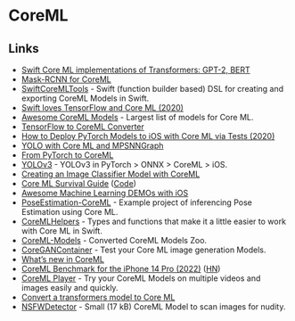 # CoreML

## Links

- [Swift Core ML implementations of Transformers: GPT-2, BERT](https://github.com/huggingface/swift-coreml-transformers)
- [Mask-RCNN for CoreML](https://github.com/edouardlp/Mask-RCNN-CoreML)
- [SwiftCoreMLTools](https://github.com/JacopoMangiavacchi/SwiftCoreMLTools) - Swift (function builder based) DSL for creating and exporting CoreML Models in Swift.
- [Swift loves TensorFlow and Core ML (2020)](https://heartbeat.fritz.ai/swift-loves-tensorflow-and-core-ml-8adb52838931)
- [Awesome CoreML Models](https://github.com/likedan/Awesome-CoreML-Models) - Largest list of models for Core ML.
- [TensorFlow to CoreML Converter](https://github.com/tf-coreml/tf-coreml)
- [How to Deploy PyTorch Models to iOS with Core ML via Tests (2020)](http://www.ml-illustrated.com/2020/05/25/run-pytorch-models-on-ios-with-coreml.html)
- [YOLO with Core ML and MPSNNGraph](https://github.com/hollance/YOLO-CoreML-MPSNNGraph)
- [From PyTorch to CoreML](https://github.com/vincentfpgarcia/from-pytorch-to-coreml)
- [YOLOv3](https://github.com/ultralytics/yolov3) - YOLOv3 in PyTorch > ONNX > CoreML > iOS.
- [Creating an Image Classifier Model with CoreML](https://developer.apple.com/documentation/createml/creating_an_image_classifier_model)
- [Core ML Survival Guide](https://leanpub.com/coreml-survival-guide) ([Code](https://github.com/hollance/coreml-survival-guide))
- [Awesome Machine Learning DEMOs with iOS](https://github.com/tucan9389/awesome-ml-demos-with-ios)
- [PoseEstimation-CoreML](https://github.com/tucan9389/PoseEstimation-CoreML) - Example project of inferencing Pose Estimation using Core ML.
- [CoreMLHelpers](https://github.com/hollance/CoreMLHelpers) - Types and functions that make it a little easier to work with Core ML in Swift.
- [CoreML-Models](https://github.com/john-rocky/CoreML-Models) - Converted CoreML Models Zoo.
- [CoreGANContainer](https://github.com/john-rocky/CoreGANContainer) - Test your Core ML image generation Models.
- [What’s new in CoreML](https://quindarius.com/articles/whats-new-in-coreml/index.html)
- [CoreML Benchmark for the iPhone 14 Pro (2022)](https://www.photoroom.com/tech/core-ml-performance-2022/) ([HN](https://news.ycombinator.com/item?id=32871856))
- [CoreML Player](https://github.com/npna/CoreMLPlayer) - Try your CoreML Models on multiple videos and images easily and quickly.
- [Convert a transformers model to Core ML](https://huggingface.co/spaces/huggingface-projects/transformers-to-coreml)
- [NSFWDetector](https://github.com/lovoo/NSFWDetector) - Small (17 kB) CoreML Model to scan images for nudity.
